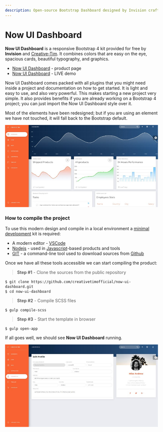 ```yaml
---
description: Open-source Bootstrap Dashboard designed by Invision crafted by Creative-Tim
---
```


# Now UI Dashboard

**Now UI Dashboard** is a responsive Bootstrap 4 kit provided for free by **Invision** and [Creative-Tim](../partners/creative-tim.md). It combines colors that are easy on the eye, spacious cards, beautiful typography, and graphics.&#x20;

* [Now UI Dashboard](https://bit.ly/3oiWrWo) - product page
* [Now UI Dashboard](https://bit.ly/3tPYjaq) - LIVE demo

Now UI Dashboard comes packed with all plugins that you might need inside a project and documentation on how to get started. It is light and easy to use, and also very powerful. This makes starting a new project very simple. It also provides benefits if you are already working on a Bootstrap 4 project; you can just import the Now UI Dashboard style over it.&#x20;

Most of the elements have been redesigned; but if you are using an element we have not touched, it will fall back to the Bootstrap default.

![Now UI Dashboard - Free Template.](../../.gitbook/assets/now-ui-dashboard.jpg)



### How to compile the project

To use this modern design and compile in a local environment a [minimal development](../tutorials/minimal-programming-kit.md) kit is required:

* A modern editor - [VSCode](https://code.visualstudio.com)
* [Nodejs](https://nodejs.org/en/) - used in [Javascript](https://developer.mozilla.org/en-US/docs/Web/JavaScript)-based products and tools&#x20;
* [GIT](https://git-scm.com) - a command-line tool used to download sources from [Github](https://github.com)

Once we have all these tools accessible we can start compiling the product:

> **Step #1** - Clone the sources from the public repository&#x20;

```
$ git clone https://github.com/creativetimofficial/now-ui-dashboard.git
$ cd now-ui-dashboard
```

> **Step #2** - Compile SCSS files&#x20;

```
$ gulp compile-scss
```

> **Step #3** - Start the template in browser

```
$ gulp open-app
```

If all goes well, we should see **Now UI Dashboard** running.

![Now UI Dashboard - User Page.](../../.gitbook/assets/now-ui-dashboard-user-profile.jpg)
